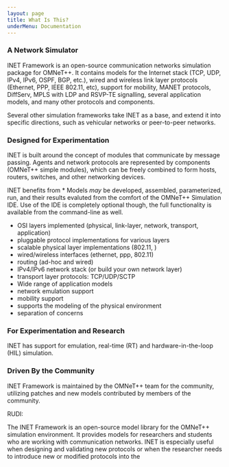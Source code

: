 ```yaml
---
layout: page
title: What Is This?
underMenu: Documentation
---
```


### A Network Simulator

INET Framework is an open-source communication networks simulation package for OMNeT++.
It contains models for the Internet stack (TCP, UDP, IPv4, IPv6, OSPF, BGP, etc.),
wired and wireless link layer protocols (Ethernet, PPP, IEEE 802.11, etc), support for mobility,
MANET protocols, DiffServ, MPLS with LDP and RSVP-TE signalling, several application models,
and many other protocols and components.

Several other simulation frameworks take INET as a base, and extend it
into specific directions, such as vehicular networks or peer-to-peer networks.

### Designed for Experimentation

INET is built around the concept of modules that communicate by message passing.
Agents and network protocols are represented by components (OMNeT++ simple modules),
which can be freely combined to form hosts, routers, switches, and other
networking devices.

INET benefits from * Models *may* be developed, assembled, parameterized, run, and their results
evaluted from the comfort of the OMNeT++ Simulation IDE. Use of the IDE is
completely optional though, the full functionality is available from
the command-line as well.

- OSI layers implemented (physical, link-layer, network, transport, application)
- pluggable protocol implementations for various layers
- scalable physical layer implementations (802.11, )
- wired/wireless interfaces (ethernet, ppp, 802.11)
- routing (ad-hoc and wired)
- IPv4/IPv6 network stack (or build your own network layer)
- transport layer protocols: TCP/UDP/SCTP
- Wide range of application models
- network emulation support
- mobility support
- supports the modeling of the physical environment
- separation of concerns


### For Experimentation and Research

INET has support for emulation, real-time (RT) and hardware-in-the-loop (HIL) simulation.

### Driven By the Community

INET Framework is maintained by the OMNeT++ team for the community,
utilizing patches and new models contributed by members of the community.

RUDI:

The INET Framework is an open-source model library for the OMNeT++ simulation environment. It provides
models for researchers and students who are working with communication networks. INET is especially
useful when designing and validating new protocols or when the researcher needs to introduce new
or modified protocols into the

